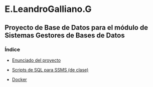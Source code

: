 ﻿# E.LeandroGalliano.G

## Proyecto de Base de Datos para el módulo de Sistemas Gestores de Bases de Datos

### Índice

* [Enunciado del proyecto](https://github.com/Lundrvs/E.LeandroGalliano.G/blob/main/notio/proyectoASAX.md)

* [Scripts de SQL para SSMS (de clase)](https://github.com/Lenadrus/E.LeandroGalliano.G/blob/main/scriptsSQL/README.md)

* [Docker]()

